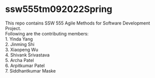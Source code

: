 # ssw555tm092022Spring
This repo contains SSW 555 Agile Methods for Software Development Project. <br>
Following are the contributing members: <br> 1. Yinda Yang <br> 2. Jinming Shi <br> 3. Xiaopeng Wu <br> 4. Shivank Srivastava <br> 5. Archa Patel <br>
6. Arpitkumar Patel <br> 7. Siddhantkumar Maske
